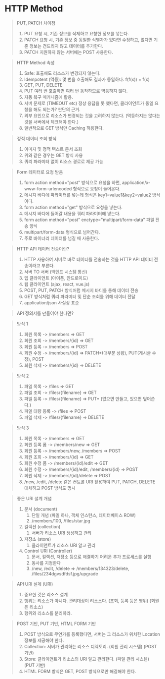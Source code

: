# HTTP Method

> PUT, PATCH 차이점
> 1. PUT 요청 시, 기존 정보를 삭제하고 요청한 정보를 넣는다.
> 2. PATCH 요청 시, 기존 정보 중 동일한 식별자가 있다면 수정하고, 없다면 기존 정보는 건드리지 않고 데이터를 추가한다.
> 3. PATCH 지원하지 않는 서버에는 POST 사용한다.

> HTTP Method 속성
> 1. Safe: 호출해도 리소스가 변경되지 않는다.
> 2. Idempotent (멱등): 몇 번을 호출해도 결과가 동일하다. f(f(x)) = f(x)
>   1. GET, PUT, DELETE
>   2. PUT 여러 번 호출하면 여러 번 동작하므로 멱등하지 않다.
>   3. 자동 복구 매커니즘에 활용.
>   4. 서버 문제로 (TIMEOUT etc) 정상 응답을 못 했다면, 클라이언트가 동일 요청을 해도 되는가? 판단의 근거.
>   5. 외부 요인으로 리소스가 변경되는 것을 고려하지 않는다. (멱등하지는 않다는 것을 서버에서 체크해야 한다.)
> 3. 일반적으로 GET 방식만 Caching 허용한다.

> 정적 데이터 조회 방식
> 1. 이미지 및 정적 텍스트 문서 조회
> 2. 위와 같은 경우는 GET 방식 사용
> 3. 쿼리 파라미터 없이 리소스 경로로 제공 가능

> Form 데이터로 요청 받음
> 1. form action method="post" 방식으로 요청을 하면, application/x-www-form-urlencoded 형식으로 요청이 들어온다.
> 2. 메시지 바디에 파라미터를 넣는데 형식은 key1=value1&key2=value2 방식이다.
> 3. form action method="get" 방식으로 요청을 넣는다.
> 4. 메시지 바디에 들어갈 내용을 쿼리 파라미터에 넣는다.
> 5. form action method="post" enctype="multipart/form-data" 파일 전송 양식
> 6. multipart/form-data 형식으로 넘어간다.
> 7. 주로 바이너리 데이터를 넘길 때 사용한다.

> HTTP API 데이터 전송이란?
> 1. HTTP 사용하여 서버로 바로 데이터를 전송하는 것을 HTTP API 데이터 전송이라고 부른다.
> 2. 서버 TO 서버 (백엔드 시스템 통신)
> 3. 앱 클라이언트 (아이폰, 안드로이드)
> 4. 웹 클라이언트 (ajax, react, vue.js)
> 5. POST, PUT, PATCH 방식처럼 메시지 바디를 통해 데이터 전송
> 6. GET 방식처럼 쿼리 파라미터 및 단순 조회를 위해 데이터 전달
> 7. application/json 사실상 표준


> API 정의서를 만들어야 한다면?

> 방식 1
> 1. 회원 목록 -> /members      => GET
> 2. 회원 조회 -> /members/{id} => GET
> 3. 회원 등록 -> /members      => POST
> 4. 회원 수정 -> /members/{id} => PATCH*(대부분 상황), PUT(게시글 수정), POST
> 5. 회원 삭제 -> /members/{id} => DELETE

> 방식 2
> 1. 파일 목록     -> /files            => GET
> 2. 파일 조회     -> /files/{filename} => GET
> 3. 파일 등록     -> /files/{filename} => PUT* (없으면 만들고, 있으면 덮어쓴다.)
> 4. 파일 대량 등록 -> /files            => POST
> 5. 파일 삭제     -> /files/{filename} => DELETE

> 방식 3
> 1. 회원 목록    -> /members              => GET
> 2. 회원 등록 폼 -> /members/new          => GET 
> 3. 회원 등록    -> /members/new, /members => POST
> 4. 회원 조회    -> /members/{id}          => GET
> 5. 회원 수정 폼 -> /members/{id}/edit     => GET
> 6. 회원 수정    -> /members/{id}/edit, /members/{id} => POST
> 7. 회원 삭제    -> /members/{id}/delete   => POST
> 8. /new, /edit, /delete 같은 컨트롤 URI 활용하여 PUT, PATCH, DELETE 대체하고 POST 방식도 명시

> 좋은 URI 설계 개념
> 1. 문서 (document)
>    1. 단일 개념 (파일 하나, 객체 인스턴스, 데이터베이스 ROW)
>    2. /members/100, /files/star.jpg
> 2. 컬렉션 (collection)
>    1. 서버가 리소스 URI 생성하고 관리
> 3. 저장소 (store)
>    1. 클라이언트가 리소스 URI 알고 관리
> 4. Control URI (Controller)
>    1. 문서, 컬렉션, 저장소 등으로 해결하기 어려운 추가 프로세스를 실행
>    2. 동사를 지정한다
>    3. /new, /edit, /delete => /members/134323/delete, /files/234dgvsdfdsf.jpg/upgrade

> API URI 설계 (URI)
> 1. 중요한 것은 리소스 설계
> 2. 행위는 리소스가 아니다. 관리대상이 리소스다. (조회, 등록 등은 행위) (회원은 리소스)
> 3. 행위와 리소스를 분리하라.

> POST 기반, PUT 기반, HTML FORM 기반
> 1. POST 방식으로 무언가를 등록했다면, 서버는 그 리소스가 위치한 Location 정보를 제공해야 한다.
> 2. Collection: 서버가 관리하는 리소스 디렉토리. (회원 관리 시스템) (POST 기반)
> 3. Store: 클라이언트가 리소스의 URI 알고 관리한다. (파일 관리 시스템) (PUT 기반)
> 4. HTML FORM 방식은 GET, POST 방식으로만 해결해야 한다.